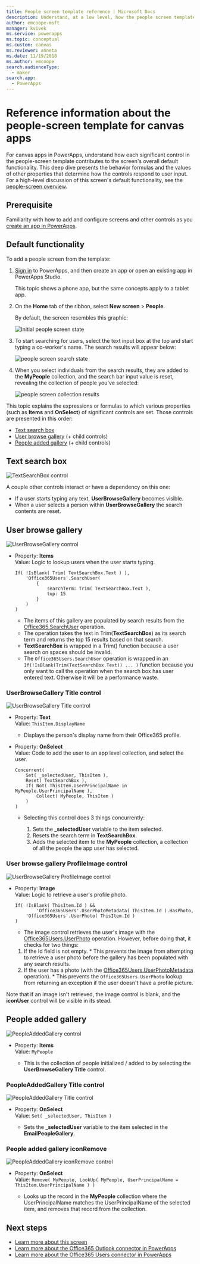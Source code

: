 ```yaml
---
title: People screen template reference | Microsoft Docs
description: Understand, at a low level, how the people screen template works in PowerApps
author: emcoope-msft
manager: kvivek
ms.service: powerapps
ms.topic: conceptual
ms.custom: canvas
ms.reviewer: anneta
ms.date: 11/19/2018
ms.author: emcoope
search.audienceType: 
  - maker
search.app: 
  - PowerApps
---
```


# Reference information about the people-screen template for canvas apps

For canvas apps in PowerApps, understand how each significant control in the people-screen template contributes to the screen's overall default functionality. This deep dive presents the behavior formulas and the values of other properties that determine how the controls respond to user input. For a high-level discussion of this screen's default functionality, see the [people-screen overview](people-screen-overview.md).

## Prerequisite

Familiarity with how to add and configure screens and other controls as you [create an app in PowerApps](../data-platform-create-app-scratch.md).

## Default functionality

To add a people screen from the template:

1. [Sign in](http://web.powerapps.com?utm_source=padocs&utm_medium=linkinadoc&utm_campaign=referralsfromdoc) to PowerApps, and then create an app or open an existing app in PowerApps Studio.

    This topic shows a phone app, but the same concepts apply to a tablet app.

1. On the **Home** tab of the ribbon, select **New screen** > **People**.

    By default, the screen resembles this graphic:

    ![Initial people screen state](media/people-screen/people-screen-empty.png)

1. To start searching for users, select the text input box at the top and start typing a co-worker's name. The search results will appear below:

    ![people screen search state](media/people-screen/people-browse-gall-full.png)

1. When you select individuals from the search results, they are added to the **MyPeople** collection, and the search bar input value is reset, revealing the collection of people you've selected:

    ![people screen collection results](media/people-screen/people-people-gall-full.png)

This topic explains the expressions or formulas to which various properties (such as **Items** and **OnSelect**) of significant controls are set. Those controls are presented in this order:

* [Text search box](#text-search-box)
* [User browse gallery](#user-browse-gallery) (+ child controls)
* [People added gallery](#people-added-gallery) (+ child controls)

## Text search box

![TextSearchBox control](media/people-screen/people-search-box.png)

A couple other controls interact or have a dependency on this one:

* If a user starts typing any text, **UserBrowseGallery** becomes visible.
* When a user selects a person within **UserBrowseGallery** the search contents are reset.

## User browse gallery

![UserBrowseGallery control](media/people-screen/people-browse-gall.png)

* Property: **Items**<br>
	Value: Logic to lookup users when the user starts typing.
    ```powerapps-dot
    If( !IsBlank( Trim( TextSearchBox.Text ) ), 
        'Office365Users'.SearchUser(
            {
                searchTerm: Trim( TextSearchBox.Text ), 
                top: 15
            }
        )
    )
    ```

  * The items of this gallery are populated by search results from the [Office365.SearchUser](https://docs.microsoft.com/en-us/connectors/office365users/#searchuser) operation.
  * The operation takes the text in Trim(**TextSearchBox**) as its search term and returns the top 15 results based on that search.
  * **TextSearchBox** is wrapped in a Trim() function because a user search on spaces should be invalid.
  * The `Office365Users.SearchUser` operation is wrapped in an `If(!IsBlank(Trim(TextSearchBox.Text)) ... )` function because you only want to call the operation when the search box has user entered text. Otherwise it will be a performance waste.

### UserBrowseGallery Title control

![UserBrowseGallery Title control](media/people-screen/people-browse-gall-title.png)

* Property: **Text**<br>Value: `ThisItem.DisplayName`

  * Displays the person's display name from their Office365 profile.

* Property: **OnSelect**<br>
    Value: Code to add the user to an app level collection, and select the user.

    ```powerapps-dot
    Concurrent(
        Set( _selectedUser, ThisItem ),
        Reset( TextSearchBox ),
        If( Not( ThisItem.UserPrincipalName in MyPeople.UserPrincipalName ), 
            Collect( MyPeople, ThisItem )
        )
    )
    ```

    * Selecting this control does 3 things concurrently:

      1. Sets the **_selectedUser** variable to the item selected.
      1. Resets the search term in **TextSearchBox**.
      1. Adds the selected item to the **MyPeople** collection, a collection of all the people the app user has selected.

### User browse gallery ProfileImage control

![UserBrowseGallery ProfileImage control](media/people-screen/people-browse-gall-image.png)

* Property: **Image**<br>
    Value: Logic to retrieve a user's profile photo.

    ```powerapps-dot
    If( !IsBlank( ThisItem.Id ) && 
            'Office365Users'.UserPhotoMetadata( ThisItem.Id ).HasPhoto,
        'Office365Users'.UserPhoto( ThisItem.Id )
    )
    ```

    * The image control retrieves the user's image with the [Office365Users.UserPhoto](https://docs.microsoft.com/en-us/connectors/office365users/#get-user-photo--v1-) operation. However, before doing that, it checks for two things:
  
    1. If the Id field is not empty.
      * This prevents the image from attempting to retrieve a user photo before the gallery has been populated with any search results.
    1. If the user has a photo (with the [Office365Users.UserPhotoMetadata](https://docs.microsoft.com/en-us/connectors/office365users/#get-user-photo-metadata) operation).
      * This prevents the `Office365Users.UserPhoto` lookup from returning an exception if the user doesn't have a profile picture.

Note that if an image isn't retrieved, the image control is blank, and the **iconUser** control will be visible in its stead.

## People added gallery

![PeopleAddedGallery control](media/people-screen/people-people-gall.png)

* Property: **Items**<br>
    Value: `MyPeople`

  * This is the collection of people initialized / added to by selecting the **UserBrowseGallery Title** control.

### PeopleAddedGallery Title control

![PeopleAddedGallery Title control](media/people-screen/people-people-gall-title.png)

* Property: **OnSelect**<br>
    Value: `Set( _selectedUser, ThisItem )`

  * Sets the **_selectedUser** variable to the item selected in the **EmailPeopleGallery**.

### People added gallery iconRemove

![PeopleAddedGallery iconRemove control](media/people-screen/people-people-gall-delete.png)

* Property: **OnSelect**<br>
    Value: `Remove( MyPeople, LookUp( MyPeople, UserPrincipalName = ThisItem.UserPrincipalName ) )`

  * Looks up the record in the **MyPeople** collection where the UserPrincipalName matches the UserPrincipalName of the selected item, and removes that record from the collection.

## Next steps

* [Learn more about this screen](./people-screen-overview.md)
* [Learn more about the Office365 Outlook connector in PowerApps](../connections/connection-office365-outlook.md)
* [Learn more about the Office365 Users connector in PowerApps](../connections/connection-office365-users.md)

